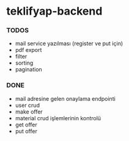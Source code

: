 # teklifyap-backend

### TODOS

- mail service yazılması (register ve put için)
- pdf export
- filter
- sorting
- pagination


### DONE

- mail adresine gelen onaylama endpointi
- user crud
- make offer
- material crud işlemlerinin kontrolü
- get offer
- put offer